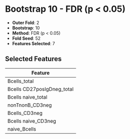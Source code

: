 # Bootstrap 10 - FDR (p < 0.05)

- **Outer Fold**: 2
- **Bootstrap**: 10
- **Method**: FDR (p < 0.05)
- **Fold Seed**: 52
- **Features Selected**: 7

## Selected Features

| Feature |
|---------|
| Bcells_total |
| Bcells CD27posIgDneg_total |
| Bcells naive_total |
| nonTnonB_CD3neg |
| Bcells_CD3neg |
| Bcells naive_CD3neg |
| naive_Bcells |
